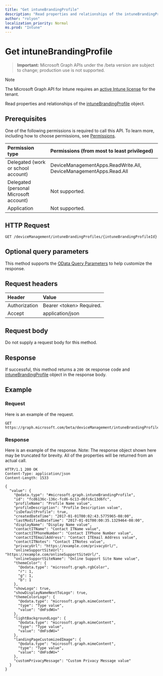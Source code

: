 ```yaml
---
title: "Get intuneBrandingProfile"
description: "Read properties and relationships of the intuneBrandingProfile object."
author: "rolyon"
localization_priority: Normal
ms.prod: "Intune"
---
```


# Get intuneBrandingProfile

> **Important:** Microsoft Graph APIs under the /beta version are subject to change; production use is not supported.

> [!NOTE]
> The Microsoft Graph API for Intune requires an [active Intune license](https://go.microsoft.com/fwlink/?linkid=839381) for the tenant.

Read properties and relationships of the [intuneBrandingProfile](../resources/intune-wip-intunebrandingprofile.md) object.

## Prerequisites
One of the following permissions is required to call this API. To learn more, including how to choose permissions, see [Permissions](/graph/permissions-reference).

|Permission type|Permissions (from most to least privileged)|
|:---|:---|
|Delegated (work or school account)|DeviceManagementApps.ReadWrite.All, DeviceManagementApps.Read.All|
|Delegated (personal Microsoft account)|Not supported.|
|Application|Not supported.|

## HTTP Request
<!-- {
  "blockType": "ignored"
}
-->
``` http
GET /deviceManagement/intuneBrandingProfiles/{intuneBrandingProfileId}
```

## Optional query parameters
This method supports the [OData Query Parameters](https://docs.microsoft.com/en-us/graph/query-parameters) to help customize the response.

## Request headers
|Header|Value|
|:---|:---|
|Authorization|Bearer &lt;token&gt; Required.|
|Accept|application/json|

## Request body
Do not supply a request body for this method.

## Response
If successful, this method returns a `200 OK` response code and [intuneBrandingProfile](../resources/intune-wip-intunebrandingprofile.md) object in the response body.

## Example

### Request
Here is an example of the request.
``` http
GET https://graph.microsoft.com/beta/deviceManagement/intuneBrandingProfiles/{intuneBrandingProfileId}
```

### Response
Here is an example of the response. Note: The response object shown here may be truncated for brevity. All of the properties will be returned from an actual call.
``` http
HTTP/1.1 200 OK
Content-Type: application/json
Content-Length: 1533

{
  "value": {
    "@odata.type": "#microsoft.graph.intuneBrandingProfile",
    "id": "fcd6136c-136c-fcd6-6c13-d6fc6c13d6fc",
    "profileName": "Profile Name value",
    "profileDescription": "Profile Description value",
    "isDefaultProfile": true,
    "createdDateTime": "2017-01-01T00:02:43.5775965-08:00",
    "lastModifiedDateTime": "2017-01-01T00:00:35.1329464-08:00",
    "displayName": "Display Name value",
    "contactITName": "Contact ITName value",
    "contactITPhoneNumber": "Contact ITPhone Number value",
    "contactITEmailAddress": "Contact ITEmail Address value",
    "contactITNotes": "Contact ITNotes value",
    "privacyUrl": "https://example.com/privacyUrl/",
    "onlineSupportSiteUrl": "https://example.com/onlineSupportSiteUrl/",
    "onlineSupportSiteName": "Online Support Site Name value",
    "themeColor": {
      "@odata.type": "microsoft.graph.rgbColor",
      "r": 1,
      "g": 1,
      "b": 1
    },
    "showLogo": true,
    "showDisplayNameNextToLogo": true,
    "themeColorLogo": {
      "@odata.type": "microsoft.graph.mimeContent",
      "type": "Type value",
      "value": "dmFsdWU="
    },
    "lightBackgroundLogo": {
      "@odata.type": "microsoft.graph.mimeContent",
      "type": "Type value",
      "value": "dmFsdWU="
    },
    "landingPageCustomizedImage": {
      "@odata.type": "microsoft.graph.mimeContent",
      "type": "Type value",
      "value": "dmFsdWU="
    },
    "customPrivacyMessage": "Custom Privacy Message value"
  }
}
```





